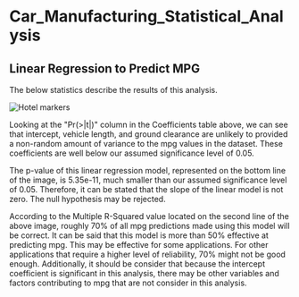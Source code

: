 # Car_Manufacturing_Statistical_Analysis

## Linear Regression to Predict MPG
The below statistics describe the results of this analysis.

![Hotel markers](Car_Manufacturing_Statistical_Analysis/stat_images/mpg_analysis_1.png)

Looking at the "Pr(>|t|)" column in the Coefficients table above, we can see that intercept, vehicle length, and ground clearance are unlikely to provided a non-random amount of variance to the mpg values in the dataset. These coefficients are well below our assumed significance level of 0.05. 

The p-value of this linear regression model, represented on the bottom line of the image, is 5.35e-11, much smaller than our assumed significance level of 0.05. Therefore, it can be stated that the slope of the linear model is not zero. The null hypothesis may be rejected. 

According to the Multiple R-Squared value located on the second line of the above image, roughly 70% of all mpg predictions made using this model will be correct. It can be said that this model is more than 50% effective at predicting mpg. This may be effective for some applications. For other applications that require a higher level of reliability, 70% might not be good enough. Additionally, it should be consider that because the intercept coefficient is significant in this analysis, there may be other variables and factors contributing to mpg that are not consider in this analysis. 

